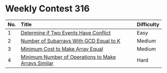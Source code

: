 # Weekly Contest 316

| No. | Title | Difficulty
|:---|:---|:---|
| 1 | [Determine if Two Events Have Conflict](https://leetcode.com/problems/determine-if-two-events-have-conflict/) | Easy
| 2 | [Number of Subarrays With GCD Equal to K](https://leetcode.com/problems/number-of-subarrays-with-gcd-equal-to-k/) | Medium
| 3 | [Minimum Cost to Make Array Equal](https://leetcode.com/problems/minimum-cost-to-make-array-equal/) | Medium
| 4 | [Minimum Number of Operations to Make Arrays Similar](https://leetcode.com/problems/minimum-number-of-operations-to-make-arrays-similar/) | Hard